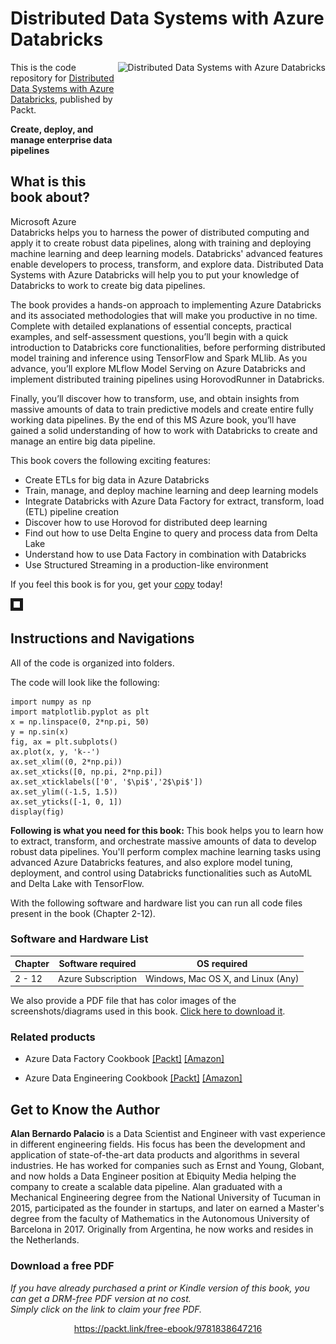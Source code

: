 


# Distributed Data Systems with Azure Databricks

<a href="https://www.packtpub.com/product/distributed-data-systems-with-azure-databricks/9781838647216?utm_source=github&utm_medium=repository&utm_campaign=9781838647216"><img src="https://static.packt-cdn.com/products/9781838647216/cover/smaller" alt="Distributed Data Systems with Azure Databricks" height="256px" align="right"></a>

This is the code repository for [Distributed Data Systems with Azure Databricks](https://www.packtpub.com/product/distributed-data-systems-with-azure-databricks/9781838647216?utm_source=github&utm_medium=repository&utm_campaign=9781838647216), published by Packt.

**Create, deploy, and manage enterprise data pipelines**

## What is this book about?
Microsoft Azure Databricks helps you to harness the power of distributed computing and apply it to create robust data pipelines, along with training and deploying machine learning and deep learning models. Databricks' advanced features enable developers to process, transform, and explore data. Distributed Data Systems with Azure Databricks will help you to put your knowledge of Databricks to work to create big data pipelines.

The book provides a hands-on approach to implementing Azure Databricks and its associated methodologies that will make you productive in no time. Complete with detailed explanations of essential concepts, practical examples, and self-assessment questions, you’ll begin with a quick introduction to Databricks core functionalities, before performing distributed model training and inference using TensorFlow and Spark MLlib. As you advance, you’ll explore MLflow Model Serving on Azure Databricks and implement distributed training pipelines using HorovodRunner in Databricks.

Finally, you’ll discover how to transform, use, and obtain insights from massive amounts of data to train predictive models and create entire fully working data pipelines. By the end of this MS Azure book, you’ll have gained a solid understanding of how to work with Databricks to create and manage an entire big data pipeline.

This book covers the following exciting features: 
* Create ETLs for big data in Azure Databricks
* Train, manage, and deploy machine learning and deep learning models
* Integrate Databricks with Azure Data Factory for extract, transform, load (ETL) pipeline creation
* Discover how to use Horovod for distributed deep learning
* Find out how to use Delta Engine to query and process data from Delta Lake
* Understand how to use Data Factory in combination with Databricks
* Use Structured Streaming in a production-like environment

If you feel this book is for you, get your [copy](https://www.amazon.com/dp/183864721X) today!

<a href="https://www.packtpub.com/?utm_source=github&utm_medium=banner&utm_campaign=GitHubBanner"><img src="https://raw.githubusercontent.com/PacktPublishing/GitHub/master/GitHub.png" alt="https://www.packtpub.com/" border="5" /></a>

## Instructions and Navigations
All of the code is organized into folders.

The code will look like the following:
```
import numpy as np
import matplotlib.pyplot as plt
x = np.linspace(0, 2*np.pi, 50)
y = np.sin(x)
fig, ax = plt.subplots()
ax.plot(x, y, 'k--')
ax.set_xlim((0, 2*np.pi))
ax.set_xticks([0, np.pi, 2*np.pi])
ax.set_xticklabels(['0', '$\pi$','2$\pi$'])
ax.set_ylim((-1.5, 1.5))
ax.set_yticks([-1, 0, 1])
display(fig)
```

**Following is what you need for this book:**
This book helps you to learn how to extract, transform, and orchestrate massive amounts of data to develop robust data pipelines. You'll perform complex machine learning tasks using advanced Azure Databricks features, and also explore model tuning, deployment, and control using Databricks functionalities such as AutoML and Delta Lake with TensorFlow.

With the following software and hardware list you can run all code files present in the book (Chapter 2-12).

### Software and Hardware List

| Chapter  | Software required                                                                    | OS required                        |
| -------- | -------------------------------------------------------------------------------------| -----------------------------------|
|  2 - 12  |   Azure Subscription                                                          				| Windows, Mac OS X, and Linux (Any) |

We also provide a PDF file that has color images of the screenshots/diagrams used in this book. [Click here to download it](https://static.packt-cdn.com/downloads/9781838647216_ColorImages.pdf).


### Related products <Other books you may enjoy>
* Azure Data Factory Cookbook [[Packt]](https://www.packtpub.com/product/azure-data-factory-cookbook/9781800565296) [[Amazon]](https://www.amazon.com/dp/1800565291)

* Azure Data Engineering Cookbook [[Packt]](https://www.packtpub.com/product/azure-data-engineering-cookbook/9781800206557) [[Amazon]](https://www.amazon.com/dp/1800206550)

## Get to Know the Author
**Alan Bernardo Palacio** is a Data Scientist and Engineer with vast experience in different engineering fields. His focus has been the development and application of state-of-the-art data products and algorithms in several industries. He has worked for companies such as Ernst and Young, Globant, and now holds a Data Engineer position at Ebiquity Media helping the company to create a scalable data pipeline. Alan graduated with a Mechanical Engineering degree from the National University of Tucuman in 2015, participated as the founder in startups, and later on earned a Master's degree from the faculty of Mathematics in the Autonomous University of Barcelona in 2017. Originally from Argentina, he now works and resides in the Netherlands.


### Download a free PDF

 <i>If you have already purchased a print or Kindle version of this book, you can get a DRM-free PDF version at no cost.<br>Simply click on the link to claim your free PDF.</i>
<p align="center"> <a href="https://packt.link/free-ebook/9781838647216">https://packt.link/free-ebook/9781838647216 </a> </p>